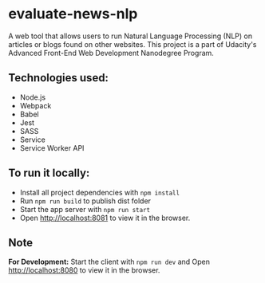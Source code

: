 # evaluate-news-nlp
 A web tool that allows users to run Natural Language Processing (NLP) on articles or blogs found on other websites.
 This project is a part of Udacity's Advanced Front-End Web Development Nanodegree Program.

## Technologies used:

-   Node.js
-   Webpack
-   Babel
-   Jest
-   SASS
-   Service
-   Service Worker API

## To run it locally:

-   Install all project dependencies with `npm install`
-   Run `npm run build` to publish dist folder
-   Start the app server with `npm run start`
-   Open [http://localhost:8081](http://localhost:8081) to view it in the browser.

## Note

**For Development:** Start the client with `npm run dev` and Open [http://localhost:8080](http://localhost:8080) to view it in the browser.
